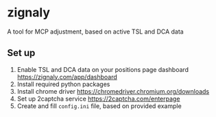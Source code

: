 # zignaly
A tool for MCP adjustment, based on active TSL and DCA data

## Set up
1. Enable TSL and DCA data on your positions page dashboard https://zignaly.com/app/dashboard
1. Install required python packages
1. Install chrome driver https://chromedriver.chromium.org/downloads
1. Set up 2captcha service https://2captcha.com/enterpage
1. Create and fill `config.ini` file, based on provided example
